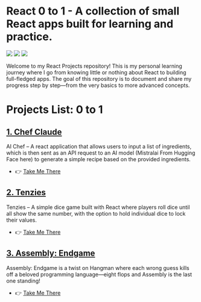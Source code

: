# React 0 to 1 - A collection of small React apps built for learning and practice.
![](https://img.shields.io/github/repo-size/JayminGohil/react-0to1)
![](https://img.shields.io/github/forks/JayminGohil/react-0to1)
![](https://img.shields.io/github/stars/JayminGohil/react-0to1)

Welcome to my React Projects repository! This is my personal learning journey where I go from knowing little or nothing about React to building full-fledged apps. The goal of this repository is to document and share my progress step by step—from the very basics to more advanced concepts.

# Projects List: 0 to 1

## [1. Chef Claude](./chef_claude/)
AI Chef – A react application that allows users to input a list of ingredients, which is then sent as an API request to an AI model (Mistralai From Hugging Face here) to generate a simple recipe based on the provided ingredients.

- 👉 [Take Me There](./chef_claude/)

## [2. Tenzies](./tenzies/)
Tenzies – A simple dice game built with React where players roll dice     until all show the same number, with the option to hold individual dice to lock their values.

- 👉 [Take Me There](./tenzies/)

## [3. Assembly: Endgame](./assembly_endgame/)
Assembly: Endgame is a twist on Hangman where each wrong guess kills off a beloved programming language—eight flops and Assembly is the last one standing!

- 👉 [Take Me There](./assembly_endgame/)